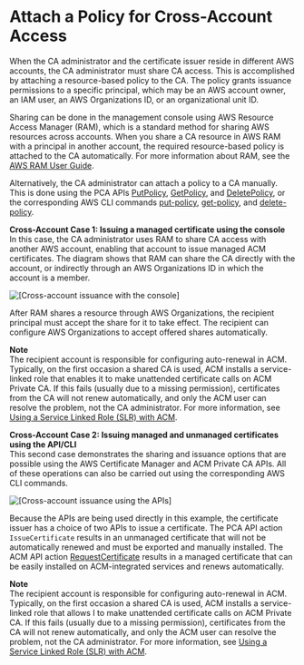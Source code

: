 # Attach a Policy for Cross\-Account Access<a name="pca-ram"></a>

When the CA administrator and the certificate issuer reside in different AWS accounts, the CA administrator must share CA access\. This is accomplished by attaching a resource\-based policy to the CA\. The policy grants issuance permissions to a specific principal, which may be an AWS account owner, an IAM user, an AWS Organizations ID, or an organizational unit ID\. 

Sharing can be done in the management console using AWS Resource Access Manager \(RAM\), which is a standard method for sharing AWS resources across accounts\. When you share a CA resource in AWS RAM with a principal in another account, the required resource\-based policy is attached to the CA automatically\. For more information about RAM, see the [AWS RAM User Guide](https://docs.aws.amazon.com/ram/latest/userguide/)\.

Alternatively, the CA administrator can attach a policy to a CA manually\. This is done using the PCA APIs [PutPolicy](https://docs.aws.amazon.com/acm-pca/latest/APIReference/API_PutPolicy.html), [GetPolicy](https://docs.aws.amazon.com/acm-pca/latest/APIReference/API_GetPolicy.html), and [DeletePolicy](https://docs.aws.amazon.com/acm-pca/latest/APIReference/API_DeletePolicy.html), or the corresponding AWS CLI commands [put\-policy](https://docs.aws.amazon.com/cli/latest/reference/acm-pca/put-policy.html), [get\-policy](https://docs.aws.amazon.com/cli/latest/reference/acm-pca/get-policy.html), and [delete\-policy](https://docs.aws.amazon.com/cli/latest/reference/acm-pca/delete-policy.html)\.

**Cross\-Account Case 1: Issuing a managed certificate using the console**  
In this case, the CA administrator uses RAM to share CA access with another AWS account, enabling that account to issue managed ACM certificates\. The diagram shows that RAM can share the CA directly with the account, or indirectly through an AWS Organizations ID in which the account is a member\.

![\[Cross-account issuance with the console\]](http://docs.aws.amazon.com/acm-pca/latest/userguide/images/ca_access_2_accounts_console.png)

After RAM shares a resource through AWS Organizations, the recipient principal must accept the share for it to take effect\. The recipient can configure AWS Organizations to accept offered shares automatically\.

**Note**  
The recipient account is responsible for configuring auto\-renewal in ACM\. Typically, on the first occasion a shared CA is used, ACM installs a service\-linked role that enables it to make unattended certificate calls on ACM Private CA\. If this fails \(usually due to a missing permission\), certificates from the CA will not renew automatically, and only the ACM user can resolve the problem, not the CA administrator\. For more information, see [Using a Service Linked Role \(SLR\) with ACM](https://docs.aws.amazon.com/acm/latest/userguide/acm-slr.html)\.

**Cross\-Account Case 2: Issuing managed and unmanaged certificates using the API/CLI**  
This second case demonstrates the sharing and issuance options that are possible using the AWS Certificate Manager and ACM Private CA APIs\. All of these operations can also be carried out using the corresponding AWS CLI commands\.

![\[Cross-account issuance using the APIs\]](http://docs.aws.amazon.com/acm-pca/latest/userguide/images/ca_access_2_accounts_api_options.png)

Because the APIs are being used directly in this example, the certificate issuer has a choice of two APIs to issue a certificate\. The PCA API action `IssueCertificate` results in an unmanaged certificate that will not be automatically renewed and must be exported and manually installed\. The ACM API action [RequestCertificate](https://docs.aws.amazon.com/acm/latest/APIReference/API_RequestCertificate.html) results in a managed certificate that can be easily installed on ACM\-integrated services and renews automatically\. 

**Note**  
The recipient account is responsible for configuring auto\-renewal in ACM\. Typically, on the first occasion a shared CA is used, ACM installs a service\-linked role that allows I to make unattended certificate calls on ACM Private CA\. If this fails \(usually due to a missing permission\), certificates from the CA will not renew automatically, and only the ACM user can resolve the problem, not the CA administrator\. For more information, see [Using a Service Linked Role \(SLR\) with ACM](https://docs.aws.amazon.com/acm/latest/userguide/acm-slr.html)\.